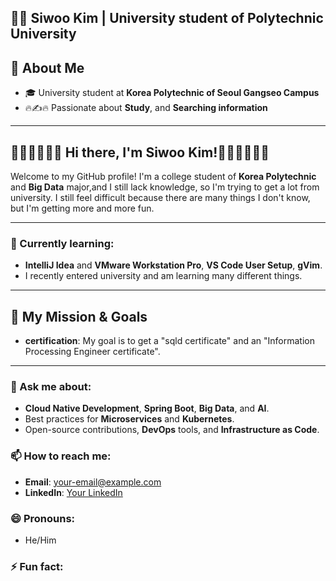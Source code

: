 ## 👨‍🎓 Siwoo Kim | University student of Polytechnic University

🙊 **About Me**
--
- 🎓 University student at **Korea Polytechnic of Seoul Gangseo Campus**
- 🔥✍🔥 Passionate about **Study**, and **Searching information**
  
---

🎉🎉🎉🙌🙌🙌 **Hi there, I'm Siwoo Kim!**🙌🙌🙌🎉🎉🎉
--

Welcome to my GitHub profile! I'm a college student of **Korea Polytechnic** and **Big Data** major,and I still lack knowledge, so I'm trying to get a lot from university. I still feel difficult because there are many things I don't know, but I'm getting more and more fun.

---

### 🌱 Currently learning:
- **IntelliJ Idea** and **VMware Workstation Pro**, **VS Code User Setup**, **gVim**.
- I recently entered university and am learning many different things.

---

## 🎯 My Mission & Goals

- **certification**: My goal is to get a "sqld certificate" and an "Information Processing Engineer certificate".
  

---


### 💬 Ask me about:
- **Cloud Native Development**, **Spring Boot**, **Big Data**, and **AI**.
- Best practices for **Microservices** and **Kubernetes**.
- Open-source contributions, **DevOps** tools, and **Infrastructure as Code**.

### 📫 How to reach me:
- **Email**: your-email@example.com
- **LinkedIn**: [Your LinkedIn](https://www.linkedin.com/in/yourprofile)

### 😄 Pronouns:
- He/Him

### ⚡ Fun fact:
